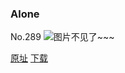 ### Alone
No.289
![图片不见了~~~](https://imgs.xkcd.com/comics/alone.png)

[原址](https://xkcd.com//289) [下载](https://imgs.xkcd.com/comics/alone.png)

